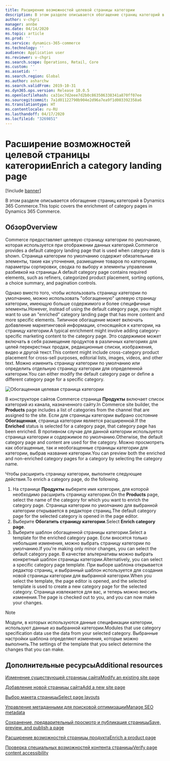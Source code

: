```yaml
---
title: Расширение возможностей целевой страницы категории
description: В этом разделе описывается обогащение страниц категорий в Dynamics 365 Commerce.
author: v-chgri
manager: annbe
ms.date: 04/14/2020
ms.topic: article
ms.prod: ''
ms.service: dynamics-365-commerce
ms.technology: ''
audience: Application user
ms.reviewer: v-chgri
ms.search.scope: Operations, Retail, Core
ms.custom: ''
ms.assetid: ''
ms.search.region: Global
ms.author: asharchw
ms.search.validFrom: 2019-10-31
ms.dyn365.ops.version: Release 10.0.5
ms.openlocfilehash: ca31ec7d2eee7d2b0c863506338341a870ff07ee
ms.sourcegitcommit: 7a1d01122790b904e2d96a7ea9f1d003392358a6
ms.translationtype: HT
ms.contentlocale: ru-RU
ms.lasthandoff: 04/17/2020
ms.locfileid: "3269851"
---
```

# <a name="enrich-a-category-landing-page"></a><span data-ttu-id="1797d-103">Расширение возможностей целевой страницы категории</span><span class="sxs-lookup"><span data-stu-id="1797d-103">Enrich a category landing page</span></span>


[!include [banner](includes/banner.md)]

<span data-ttu-id="1797d-104">В этом разделе описывается обогащение страниц категорий в Dynamics 365 Commerce.</span><span class="sxs-lookup"><span data-stu-id="1797d-104">This topic covers the enrichment of category pages in Dynamics 365 Commerce.</span></span>

## <a name="overview"></a><span data-ttu-id="1797d-105">Обзор</span><span class="sxs-lookup"><span data-stu-id="1797d-105">Overview</span></span>

<span data-ttu-id="1797d-106">Commerce предоставляет целевую страницу категории по умолчанию, которая используется при отображении данных категорий.</span><span class="sxs-lookup"><span data-stu-id="1797d-106">Commerce provides a default category landing page that is used when category data is shown.</span></span> <span data-ttu-id="1797d-107">Страница категории по умолчанию содержит обязательные элементы, такие как уточнения, размещение товаров по категориям, параметры сортировки, сводка по выбору и элементы управления разбивкой на страницы.</span><span class="sxs-lookup"><span data-stu-id="1797d-107">A default category page contains required elements, such as refiners, categorized product placement, sorting options, a choice summary, and pagination controls.</span></span> 

<span data-ttu-id="1797d-108">Однако вместо того, чтобы использовать страницу категории по умолчанию, можно использовать "обогащенную" целевую страницу категории, имеющую больше содержимого и более специфичные элементы.</span><span class="sxs-lookup"><span data-stu-id="1797d-108">However, instead of using the default category page, you might want to use an "enriched" category landing page that has more content and more specific elements.</span></span> <span data-ttu-id="1797d-109">Типичное обогащение может включать добавление маркетинговой информации, относящейся к категории, на страницу категории.</span><span class="sxs-lookup"><span data-stu-id="1797d-109">A typical enrichment might involve adding category-specific marketing content to the category page.</span></span> <span data-ttu-id="1797d-110">Это содержимое может включать в себя размещение продуктов в различных категориях для целей перекрестных продаж, редакционные списки, изображения, видео и другой текст.</span><span class="sxs-lookup"><span data-stu-id="1797d-110">This content might include cross-category product placement for cross-sell purposes, editorial lists, images, videos, and other text.</span></span> <span data-ttu-id="1797d-111">Можно изменить страницу категории по умолчанию или определить отдельную страницу категории для определенной категории.</span><span class="sxs-lookup"><span data-stu-id="1797d-111">You can either modify the default category page or define a different category page for a specific category.</span></span>

![Обогащенная целевая страница категории](./media/CategoryLandingPages.png)

<span data-ttu-id="1797d-113">В конструкторе сайтов Commerce страница **Продукты** включает список категорий из канала, назначенного сайту.</span><span class="sxs-lookup"><span data-stu-id="1797d-113">In Commerce site builder, the **Products** page includes a list of categories from the channel that are assigned to the site.</span></span> <span data-ttu-id="1797d-114">Если для страницы категории выбрано состояние **Обогащенная**, страница категории является расширенной.</span><span class="sxs-lookup"><span data-stu-id="1797d-114">If the **Enriched** status is selected for a category page, that category page has been enriched.</span></span> <span data-ttu-id="1797d-115">В противном случае для данной категории используется страница категории и содержимое по умолчанию.</span><span class="sxs-lookup"><span data-stu-id="1797d-115">Otherwise, the default category page and content are used for the category.</span></span> <span data-ttu-id="1797d-116">Можно просмотреть как обогащенные, так и необогащенные страницы категории для категории, выбрав название категории.</span><span class="sxs-lookup"><span data-stu-id="1797d-116">You can preview both the enriched and non-enriched category pages for a category by selecting the category name.</span></span>

<span data-ttu-id="1797d-117">Чтобы расширить страницу категории, выполните следующие действия.</span><span class="sxs-lookup"><span data-stu-id="1797d-117">To enrich a category page, do the following.</span></span>

1. <span data-ttu-id="1797d-118">На странице **Продукты** выберите имя категории, для которой необходимо расширить страницу категории.</span><span class="sxs-lookup"><span data-stu-id="1797d-118">On the **Products** page, select the name of the category for which you want to enrich the category page.</span></span> <span data-ttu-id="1797d-119">Страница категории по умолчанию для выбранной категории открывается в редакторе страниц.</span><span class="sxs-lookup"><span data-stu-id="1797d-119">The default category page for the selected category is opened in the page editor.</span></span>
2. <span data-ttu-id="1797d-120">Выберите **Обогатить страницу категории**.</span><span class="sxs-lookup"><span data-stu-id="1797d-120">Select **Enrich category page**.</span></span>
3. <span data-ttu-id="1797d-121">Выберите шаблон обогащенной страницы категории.</span><span class="sxs-lookup"><span data-stu-id="1797d-121">Select a template for the enriched category page.</span></span> <span data-ttu-id="1797d-122">Если вносятся только небольшие изменения, можно выбрать страницу категории по умолчанию.</span><span class="sxs-lookup"><span data-stu-id="1797d-122">If you're making only minor changes, you can select the default category page.</span></span> <span data-ttu-id="1797d-123">В качестве альтернативы можно выбрать конкретный шаблон страницы категории.</span><span class="sxs-lookup"><span data-stu-id="1797d-123">Alternatively, you can select a specific category page template.</span></span> <span data-ttu-id="1797d-124">При выборе шаблона открывается редактор страниц, и выбранный шаблон используется для создания новой страницы категории для выбранной категории.</span><span class="sxs-lookup"><span data-stu-id="1797d-124">When you select the template, the page editor is opened, and the selected template is used to create a new category page for the selected category.</span></span> <span data-ttu-id="1797d-125">Страница извлекается для вас, и теперь можно вносить изменения.</span><span class="sxs-lookup"><span data-stu-id="1797d-125">The page is checked out to you, and you can now make your changes.</span></span>

> [!NOTE]
> <span data-ttu-id="1797d-126">Модули, в которых используются данные спецификации категории, используют данные из выбранной категории.</span><span class="sxs-lookup"><span data-stu-id="1797d-126">Modules that use category specification data use the data from your selected category.</span></span> <span data-ttu-id="1797d-127">Выбранные настройки шаблона определяют изменения, которые можно выполнить.</span><span class="sxs-lookup"><span data-stu-id="1797d-127">The settings of the template that you select determine the changes that you can make.</span></span>

## <a name="additional-resources"></a><span data-ttu-id="1797d-128">Дополнительные ресурсы</span><span class="sxs-lookup"><span data-stu-id="1797d-128">Additional resources</span></span>

[<span data-ttu-id="1797d-129">Изменение существующей страницы сайта</span><span class="sxs-lookup"><span data-stu-id="1797d-129">Modify an existing site page</span></span>](modify-existing-page.md)

[<span data-ttu-id="1797d-130">Добавление новой страницы сайта</span><span class="sxs-lookup"><span data-stu-id="1797d-130">Add a new site page</span></span>](add-new-page.md)

[<span data-ttu-id="1797d-131">Выбор макета страницы</span><span class="sxs-lookup"><span data-stu-id="1797d-131">Select page layouts</span></span>](select-page-layouts.md)

[<span data-ttu-id="1797d-132">Управление метаданными для поисковой оптимизации</span><span class="sxs-lookup"><span data-stu-id="1797d-132">Manage SEO metadata</span></span>](manage-seo-metadata.md)

[<span data-ttu-id="1797d-133">Сохранение, предварительный просмотр и публикация страницы</span><span class="sxs-lookup"><span data-stu-id="1797d-133">Save, preview, and publish a page</span></span>](save-preview-publish-page.md)

[<span data-ttu-id="1797d-134">Расширение возможностей страницы продукта</span><span class="sxs-lookup"><span data-stu-id="1797d-134">Enrich a product page</span></span>](enrich-product-page.md)

[<span data-ttu-id="1797d-135">Проверка специальных возможностей контента страницы</span><span class="sxs-lookup"><span data-stu-id="1797d-135">Verify page content accessibility</span></span>](verify-accessibility.md)
